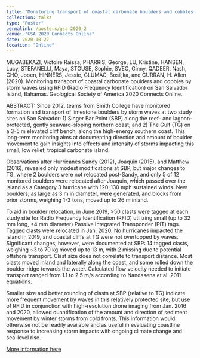 ```yaml
---
title: "Monitoring transport of coastal carbonate boulders and cobbles by storm waves using RFID (Radio Frequency Identification) on San Salvador Island, Bahamas."
collection: talks
type: "Poster"
permalink: /posters/gsa-2020-2
venue: "GSA 2020 Connects Online"
date: 2020-10-27
location: "Online"
---
```



MUGABEKAZI, Victoire Raissa, PHARRIS, George, LU, Kristine, HANSEN, Lucy, STEFANELLI, Maya, STOUSE, Sophie, SVEC, Ginny, QADEER, Nash, CHO, Jooen, HINNERS, Jessie, GLUMAC, Bosiljka, and CURRAN, H. Allen (2020). Monitoring transport of coastal carbonate boulders and cobbles by storm waves using RFID (Radio Frequency Identification) on San Salvador Island, Bahamas. Geological Society of America 2020 Connects Online.

ABSTRACT: Since 2012, teams from Smith College have monitored formation and transport of limestone boulders by storm waves at two study sites on San Salvador: 1) Singer Bar Point (SBP) along the reef- and lagoon-protected, gently seaward-sloping northern coast; and 2) The Gulf (TG) on a 3-5 m elevated cliff bench, along the high-energy southern coast. This long-term monitoring aims at documenting direction and amount of boulder movement to gain insights into effects and intensity of storms impacting this small, low relief, tropical carbonate island.

Observations after Hurricanes Sandy (2012), Joaquin (2015), and Matthew (2016), revealed only modest modifications at SBP, but major changes to TG, where 2 boulders were not relocated post-Sandy, and only 5 of 12 monitored boulders were relocated after Joaquin, which passed over the island as a Category 3 hurricane with 120-130 mph sustained winds. New boulders, as large as 3 m in diameter, were generated, and blocks from prior storms, weighing 1-3 tons, moved up to 26 m inland.

To aid in boulder relocation, in June 2019, >50 clasts were tagged at each study site for Radio Frequency Identification (RFID) utilizing small (up to 32 mm long, <4 mm diameter) Passive Integrated Transponder (PIT) tags. Tagged clasts were relocated in Jan. 2020. No hurricanes impacted the island in 2019, and coastal cliffs at TG were not overtopped by waves. Significant changes, however, were documented at SBP: 14 tagged clasts, weighing ~3 to 70 kg moved up to 13 m, with 2 missing due to potential offshore transport. Clast size does not correlate to transport distance. Most clasts moved inland and laterally along the coast, and some rolled down the boulder ridge towards the water. Calculated flow velocity needed to initiate transport ranged from 1.1 to 2.5 m/s according to Nandasena et al. 2011 equations.

Smaller size and better rounding of clasts at SBP (relative to TG) indicate more frequent movement by waves in this relatively protected site, but use of RFID in conjunction with high-resolution drone imaging from Jan. 2016 and 2020, allowed quantification of the amount and direction of sediment movement by winter storms from cold fronts. This information would otherwise not be readily available and as useful in evaluating coastline response to increasing storm impacts with ongoing climate change and sea-level rise.

[More information here](https://gsa.confex.com/gsa/2020AM/meetingapp.cgi/Paper/353407)
